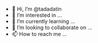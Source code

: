 - 👋 Hi, I’m @tadadatin
- 👀 I’m interested in ...
- 🌱 I’m currently learning ...
- 💞️ I’m looking to collaborate on ...
- 📫 How to reach me ...

<!---
tadadatin/tadadatin is a ✨ special ✨ repository because its `README.md` (this file) appears on your GitHub profile.
You can click the Preview link to take a look at your changes.
--->
